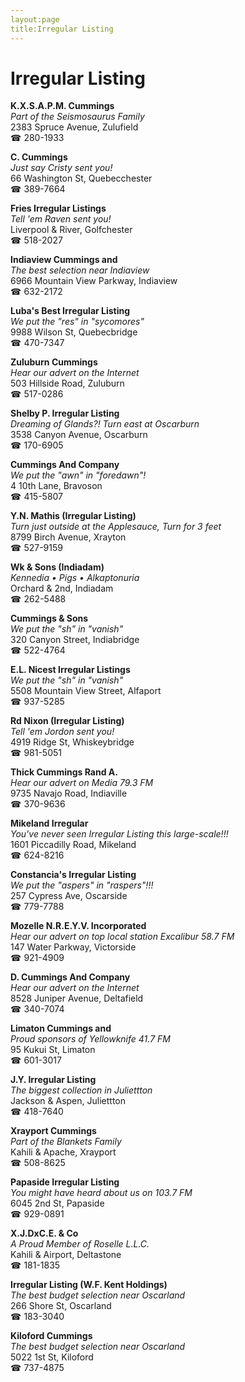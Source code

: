 ```yaml
---
layout:page
title:Irregular Listing
---
```

# Irregular Listing

**K.X.S.A.P.M. Cummings**  
_Part of the Seismosaurus Family_  
2383 Spruce Avenue, Zulufield  
☎ 280-1933



**C. Cummings**  
_Just say Cristy sent you!_  
66 Washington St, Quebecchester  
☎ 389-7664



**Fries Irregular Listings**  
_Tell 'em Raven sent you!_  
Liverpool & River, Golfchester  
☎ 518-2027



**Indiaview Cummings and**  
_The best selection near Indiaview_  
6966 Mountain View Parkway, Indiaview  
☎ 632-2172



**Luba's Best Irregular Listing**  
_We put the "res" in "sycomores"_  
9988 Wilson St, Quebecbridge  
☎ 470-7347



**Zuluburn Cummings**  
_Hear our advert on the Internet_  
503 Hillside Road, Zuluburn  
☎ 517-0286



**Shelby P. Irregular Listing**  
_Dreaming of Glands?! 
Turn east at Oscarburn_  
3538 Canyon Avenue, Oscarburn  
☎ 170-6905



**Cummings And Company**  
_We put the "awn" in "foredawn"!_  
4 10th Lane, Bravoson  
☎ 415-5807



**Y.N. Mathis (Irregular Listing)**  
_Turn just outside at the Applesauce, Turn for 3 feet_  
8799 Birch Avenue, Xrayton  
☎ 527-9159



**Wk & Sons (Indiadam)**  
_Kennedia • Pigs • Alkaptonuria_  
Orchard & 2nd, Indiadam  
☎ 262-5488



**Cummings & Sons**  
_We put the "sh" in "vanish"_  
320 Canyon Street, Indiabridge  
☎ 522-4764



**E.L. Nicest Irregular Listings**  
_We put the "sh" in "vanish"_  
5508 Mountain View Street, Alfaport  
☎ 937-5285



**Rd Nixon (Irregular Listing)**  
_Tell 'em Jordon sent you!_  
4919 Ridge St, Whiskeybridge  
☎ 981-5051



**Thick Cummings Rand A.**  
_Hear our advert on Media 79.3 FM_  
9735 Navajo Road, Indiaville  
☎ 370-9636



**Mikeland Irregular**  
_You've never seen Irregular Listing this large-scale!!!_  
1601 Piccadilly Road, Mikeland  
☎ 624-8216



**Constancia's Irregular Listing**  
_We put the "aspers" in "raspers"!!!_  
257 Cypress Ave, Oscarside  
☎ 779-7788



**Mozelle N.R.E.Y.V. Incorporated**  
_Hear our advert on top local station Excalibur 58.7 FM_  
147 Water Parkway, Victorside  
☎ 921-4909



**D. Cummings And Company**  
_Hear our advert on the Internet_  
8528 Juniper Avenue, Deltafield  
☎ 340-7074



**Limaton Cummings and**  
_Proud sponsors of Yellowknife 41.7 FM_  
95 Kukui St, Limaton  
☎ 601-3017



**J.Y. Irregular Listing**  
_The biggest collection in Juliettton_  
Jackson & Aspen, Juliettton  
☎ 418-7640



**Xrayport Cummings**  
_Part of the Blankets Family_  
Kahili & Apache, Xrayport  
☎ 508-8625



**Papaside Irregular Listing**  
_You might have heard about us on 103.7 FM_  
6045 2nd St, Papaside  
☎ 929-0891



**X.J.DxC.E. & Co**  
_A Proud Member of Roselle L.L.C._  
Kahili & Airport, Deltastone  
☎ 181-1835



**Irregular Listing (W.F. Kent Holdings)**  
_The best budget selection near Oscarland_  
266 Shore St, Oscarland  
☎ 183-3040



**Kiloford Cummings**  
_The best budget selection near Oscarland_  
5022 1st St, Kiloford  
☎ 737-4875



